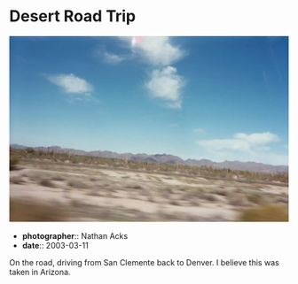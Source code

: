 # Desert Road Trip

![A view of the Arizona desert taken from a moving car](assets/2003-03-11-desert-road-trip.webp)

* **photographer**:: Nathan Acks
* **date**:: 2003-03-11

On the road, driving from San Clemente back to Denver. I believe this was taken in Arizona.
